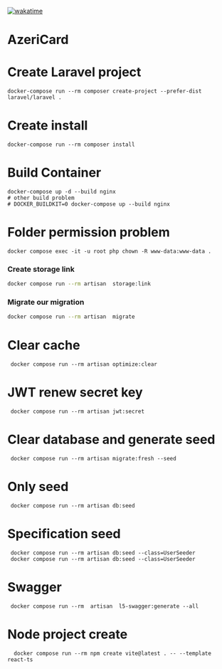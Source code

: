 [![wakatime](https://wakatime.com/badge/user/d7f8cf89-fee2-46da-89df-70b82216f2c2/project/bbf41023-2501-4c28-8db0-d3b1a10cf616.svg)](https://wakatime.com/badge/user/d7f8cf89-fee2-46da-89df-70b82216f2c2/project/bbf41023-2501-4c28-8db0-d3b1a10cf616)
# AzeriCard

# Create Laravel project
```shell
docker-compose run --rm composer create-project --prefer-dist laravel/laravel .
```
# Create install
```shell
docker-compose run --rm composer install
```

# Build Container

```shell
docker-compose up -d --build nginx 
# other build problem
# DOCKER_BUILDKIT=0 docker-compose up --build nginx

```

# Folder permission problem
```shell
docker compose exec -it -u root php chown -R www-data:www-data .
```

### Create storage link
```bash
docker compose run --rm artisan  storage:link
```

### Migrate our migration
```bash
docker compose run --rm artisan  migrate
```

# Clear cache
```shell
 docker compose run --rm artisan optimize:clear
 ```


# JWT renew secret key
```shell
 docker compose run --rm artisan jwt:secret
 ```



# Clear database and generate seed
```shell
 docker compose run --rm artisan migrate:fresh --seed
 ```


# Only seed 
```shell
 docker compose run --rm artisan db:seed
 ```


# Specification seed 
```shell
 docker compose run --rm artisan db:seed --class=UserSeeder
 docker compose run --rm artisan db:seed --class=UserSeeder
 ```


# Swagger
```shell
 docker compose run --rm  artisan  l5-swagger:generate --all
 ```


# Node project create
```shell
  docker compose run --rm npm create vite@latest . -- --template react-ts
  ```



